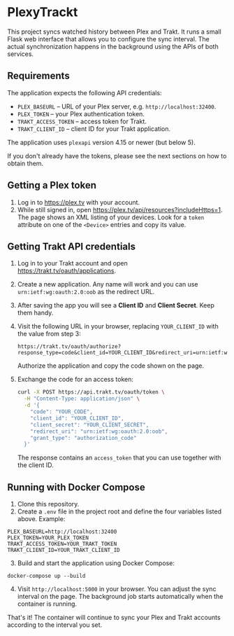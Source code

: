 # PlexyTrackt

This project syncs watched history between Plex and Trakt. It runs a small Flask web interface that allows you to configure the sync interval. The actual synchronization happens in the background using the APIs of both services.

## Requirements

The application expects the following API credentials:

- `PLEX_BASEURL` – URL of your Plex server, e.g. `http://localhost:32400`.
- `PLEX_TOKEN` – your Plex authentication token.
- `TRAKT_ACCESS_TOKEN` – access token for Trakt.
- `TRAKT_CLIENT_ID` – client ID for your Trakt application.

The application uses `plexapi` version 4.15 or newer (but below 5).

If you don't already have the tokens, please see the next sections on how to obtain them.

## Getting a Plex token

1. Log in to <https://plex.tv> with your account.
2. While still signed in, open <https://plex.tv/api/resources?includeHttps=1>.
   The page shows an XML listing of your devices. Look for a `token` attribute on
   one of the `<Device>` entries and copy its value.

## Getting Trakt API credentials

1. Log in to your Trakt account and open <https://trakt.tv/oauth/applications>.
2. Create a new application. Any name will work and you can use `urn:ietf:wg:oauth:2.0:oob` as the redirect URL.
3. After saving the app you will see a **Client ID** and **Client Secret**. Keep them handy.
4. Visit the following URL in your browser, replacing `YOUR_CLIENT_ID` with the value from step 3:

   ```
   https://trakt.tv/oauth/authorize?response_type=code&client_id=YOUR_CLIENT_ID&redirect_uri=urn:ietf:wg:oauth:2.0:oob
   ```

   Authorize the application and copy the code shown on the page.
5. Exchange the code for an access token:

   ```bash
   curl -X POST https://api.trakt.tv/oauth/token \
     -H "Content-Type: application/json" \
     -d '{
       "code": "YOUR_CODE",
       "client_id": "YOUR_CLIENT_ID",
       "client_secret": "YOUR_CLIENT_SECRET",
       "redirect_uri": "urn:ietf:wg:oauth:2.0:oob",
       "grant_type": "authorization_code"
     }'
   ```

   The response contains an `access_token` that you can use together with the client ID.

## Running with Docker Compose

1. Clone this repository.
2. Create a `.env` file in the project root and define the four variables listed above. Example:

```
PLEX_BASEURL=http://localhost:32400
PLEX_TOKEN=YOUR_PLEX_TOKEN
TRAKT_ACCESS_TOKEN=YOUR_TRAKT_TOKEN
TRAKT_CLIENT_ID=YOUR_TRAKT_CLIENT_ID
```

3. Build and start the application using Docker Compose:

```
docker-compose up --build
```

4. Visit `http://localhost:5000` in your browser. You can adjust the sync interval on the page. The background job starts automatically when the container is running.

That's it! The container will continue to sync your Plex and Trakt accounts according to the interval you set.


